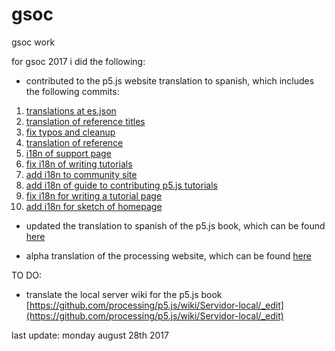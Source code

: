 # gsoc
gsoc work


for gsoc 2017 i did the following:

* contributed to the p5.js website translation to spanish, which includes the following commits:

1. [translations at es.json](https://github.com/processing/p5.js-website/commit/2be1135091232a55c749647f24906b22279595ac)
2. [translation of reference titles](https://github.com/processing/p5.js-website/commit/650f5098bd5e9a27302c8484d6871e17f4330d7a)
3. [fix typos and cleanup](https://github.com/processing/p5.js-website/commit/2f7827ffe2a8ac49446c50a0bbfcf5a8a6137a1e)
4. [translation of reference](https://github.com/processing/p5.js-website/commit/aadbadfdaf3d39e37eee8bc4c69b31a520d2bc70)
5. [i18n of support page](https://github.com/processing/p5.js-website/commit/3a6414da29d0c63df7a44d1f00b4aeae28c2f4b7)
6. [fix i18n of writing tutorials](https://github.com/processing/p5.js-website/commit/c2f3d65fb5c606ce57dae3571bb813e8ad56b003)
7. [add i18n to community site](https://github.com/processing/p5.js-website/commit/776f08d3cacb0c2dc962eb1b21eebaca4cc57c5b)
8. [add i18n of guide to contributing p5.js tutorials](https://github.com/processing/p5.js-website/commit/3559d4fdc2a84fc76caf022594737ae166b46eb3)
9. [fix i18n for writing a tutorial page](https://github.com/processing/p5.js-website/commit/3b044d4b13182e8d4afbb399317af7f2feb9a48a)
10. [add i18n for sketch of homepage](https://github.com/processing/p5.js-website/commit/977d7fcdaa432d3557fc033b32e28af20e12f1f8)

* updated the translation to spanish of the p5.js book, which can be found [here](https://github.com/montoyamoraga/getting_started_with_p5js)

* alpha translation of the processing website, which can be found [here](https://github.com/montoyamoraga/gsoc_2017/raw/master/processing_translation)

TO DO:

* translate the local server wiki for the p5.js book [https://github.com/processing/p5.js/wiki/Servidor-local/_edit](https://github.com/processing/p5.js/wiki/Servidor-local/_edit)


last update: monday august 28th 2017
